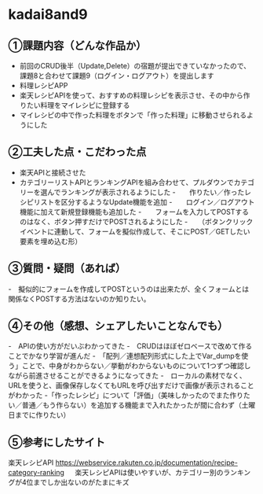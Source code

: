 # kadai8and9
## ①課題内容（どんな作品か）
- 前回のCRUD後半（Update,Delete）の宿題が提出できていなかったので、課題8と合わせて課題9（ログイン・ログアウト）を提出します
- 料理レシピAPP
- 楽天レシピAPIを使って、おすすめの料理レシピを表示させ、その中から作りたい料理をマイレシピに登録する
- マイレシピの中で作った料理をボタンで「作った料理」に移動させられるようにした

## ②工夫した点・こだわった点
- 楽天APIと接続させた
- カテゴリーリストAPIとランキングAPIを組み合わせて、プルダウンでカテゴリーを選んでランキングが表示されるようにした
-　　作りたい／作ったレシピリストを区分するようなUpdate機能を追加
-　　ログイン／ログアウト機能に加えて新規登録機能も追加した
-　　フォームを入力してPOSTするのはなく、ボタン押すだけでPOSTされるようにした
-　　（ボタンクリックイベントに連動して、フォームを擬似作成して、そこにPOST／GETしたい要素を埋め込む形）

## ③質問・疑問（あれば）
-　擬似的にフォームを作成してPOSTというのは出来たが、全くフォームとは関係なくPOSTする方法はないのか知りたい。 

## ④その他（感想、シェアしたいことなんでも）
-　APIの使い方がだいぶわかってきた
-　CRUDはほぼゼロベースで改めて作ることでかなり学習が進んだ
-　「配列／連想配列形式にした上でVar_dumpを使う」ことで、中身がわからない／挙動がわからないものについて1つずつ確認しながら前進させることができるようになってきた
-　ローカルの素材でなく、URLを使うと、画像保存しなくてもURLを呼び出すだけで画像が表示されることがわかった
-「作ったレシピ」について「評価」（美味しかったのでまた作りたい／普通／もう作らない）を追加する機能まで入れたかったが間に合わず（土曜日までに作りたい）

## ⑤参考にしたサイト
楽天レシピAPI
https://webservice.rakuten.co.jp/documentation/recipe-category-ranking
　
楽天レシピAPIは使いやすいが、カテゴリー別のランキングが4位までしか出ないのがたまにキズ
 
